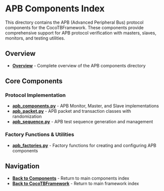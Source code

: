 # APB Components Index

This directory contains the APB (Advanced Peripheral Bus) protocol components for the CocoTBFramework. These components provide comprehensive support for APB protocol verification with masters, slaves, monitors, and testing utilities.

## Overview
- [**Overview**](overview.md) - Complete overview of the APB components directory

## Core Components

### Protocol Implementation
- [**apb_components.py**](components_apb_apb_components.md) - APB Monitor, Master, and Slave implementations
- [**apb_packet.py**](components_apb_apb_packet.md) - APB packet and transaction classes with randomization
- [**apb_sequence.py**](components_apb_apb_sequence.md) - APB test sequence generation and management

### Factory Functions & Utilities
- [**apb_factories.py**](components_apb_apb_factories.md) - Factory functions for creating and configuring APB components

## Navigation
- [**Back to Components**](../components_index.md) - Return to main components index
- [**Back to CocoTBFramework**](../../index.md) - Return to main framework index